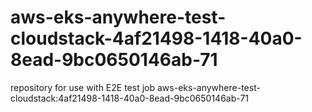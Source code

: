 # aws-eks-anywhere-test-cloudstack-4af21498-1418-40a0-8ead-9bc0650146ab-71
repository for use with E2E test job aws-eks-anywhere-test-cloudstack:4af21498-1418-40a0-8ead-9bc0650146ab-71
